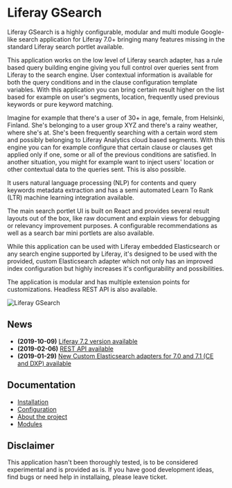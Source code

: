 
# Liferay GSearch

Liferay GSearch is a highly configurable, modular and multi module Google-like search application for Liferay 7.0+  bringing many features missing in the standard Liferay search portlet available.

This application works on the low level of Liferay search adapter, has a rule based query building engine giving you full control over queries sent from Liferay to the search engine. User contextual information is available for both the query conditions and in the clause configuration template variables. With this application you can bring certain result higher on the list based for example on user's segments, location, frequently used previous keywords or pure keyword matching.

Imagine for example that there's a user of 30+ in age, female, from Helsinki, Finland. She's belonging to a user group XYZ and there's a rainy weather, where she's at. She's been frequently searching with a certain word stem and possibly belonging to Liferay Analytics cloud based segments. With this engine you can for example configure that certain clause or clauses get applied only if one, some or all of the previous conditions are satisfied. In another situation, you might for example want to inject users' location or other contextual data to the queries sent. This is also possible.

It users natural language processing (NLP) for contents and query keywords metadata extraction and has a semi automated Learn To Rank (LTR) machine learning integration available.

The main search portlet UI is built on React and provides several result layouts out of the box, like raw document and explain views for debugging or relevancy improvement purposes. A configurable recommendations as well as a search bar mini portlets are also available.

While this application can be used with Liferay embedded Elasticsearch or any search engine supported by Liferay, it's designed to be used with the provided, custom Elasticsearch adapter which not only has an improved index configuration but highly increases it's configurability and possibilities.

The application is modular and has multiple extension points for customizations. Headless REST API is also available.

![Liferay GSearch](https://github.com/peerkar/liferay-gsearch/raw/master/screenshots/gsearch.gif)

## News
* __(2019-10-09)__ [Liferay 7.2 version available](https://github.com/peerkar/liferay-gsearch/tree/master/binaries/7.2/2019-10-01)
* __(2019-02-06)__ [REST API available](https://github.com/peerkar/liferay-gsearch/tree/master/binaries/7.1/2019-06-19)
* __(2019-01-29)__ [New Custom Elasticsearch adapters for 7.0 and 7.1 (CE and DXP) available](https://github.com/peerkar/liferay-gsearch/wiki/Changelog)

## Documentation

* [Installation](https://github.com/peerkar/liferay-gsearch/Installation)
* [Configuration](https://github.com/peerkar/liferay-gsearch/Configuration)
* [About the project](https://github.com/peerkar/liferay-gsearch/wiki/About)
* [Modules](https://github.com/peerkar/liferay-gsearch/wiki/Project-Modules)

## Disclaimer

This application hasn't been thoroughly tested, is to be considered experimental and is provided as is. If you have good development ideas, find bugs or need help in installaing, please leave ticket.
